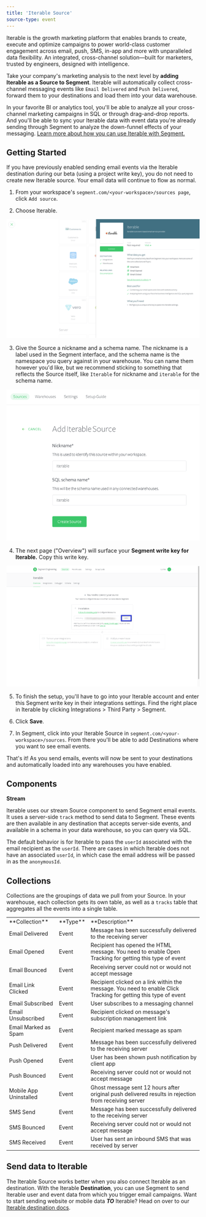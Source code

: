 ```yaml
---
title: 'Iterable Source'
source-type: event
---
```

Iterable is the growth marketing platform that enables brands to create, execute and optimize campaigns to power world-class customer engagement across email, push, SMS, in-app and more with unparalleled data flexibility. An integrated, cross-channel solution—built for marketers, trusted by engineers, designed with intelligence.

Take your company's marketing analysis to the next level by **adding Iterable as a Source to Segment**. Iterable will automatically collect cross-channel messaging events like `Email Delivered` and `Push Delivered`, forward them to your destinations and load them into your data warehouse.

In your favorite BI or analytics tool, you'll be able to analyze all your cross-channel marketing campaigns in SQL or through drag-and-drop reports. And you'll be able to sync your Iterable data with event data you're already sending through Segment to analyze the down-funnel effects of your messaging. [Learn more about how you can use Iterable with Segment.](/sources/iterable) 

## Getting Started
<span> </span>
If you have previously enabled sending email events via the Iterable destination during our beta (using a project write key), you do not need to create new Iterable source. Your email data will continue to flow as normal.

1. From your workspace's `segment.com/<your-workspace>/sources page`, click `Add source`.

2. Choose Iterable.

  ![](images/Iterable1.png)

3. Give the Source a nickname and a schema name. The nickname is a label used in the Segment interface, and the schema name is the namespace you query against in your warehouse. You can name them however you'd like, but we recommend sticking to something that reflects the Source itself, like `Iterable` for nickname and `iterable` for the schema name.

  ![](images/Iterable2.png)

4. The next page ("Overview") will surface your **Segment write key for Iterable.** Copy this write key. 

  ![](images/Iterable3.png)

5. To finish the setup, you'll have to go into your Iterable account and enter this Segment write key in their integrations settings. Find the right place in Iterable by clicking Integrations > Third Party > Segment.

6. Click **Save**.

7. In Segment, click into your Iterable Source in `segment.com/<your-workspace>/sources`. From there you'll be able to add Destinations where you want to see email events.

That's it! As you send emails, events will now be sent to your destinations and automatically loaded into any warehouses you have enabled. 

## Components

**Stream**

Iterable uses our stream Source component to send Segment email events. It uses a server-side `track` method to send data to Segment. These events are then available in any destination that accepts server-side events, and available in a schema in your data warehouse, so you can query via SQL. 

The default behavior is for Iterable to pass the `userId` associated with the email recipient as the `userId`. There are cases in which Iterable does not have an associated `userId`, in which case the email address will be passed in as the `anonymousId`. 

## Collections

Collections are the groupings of data we pull from your Source. In your warehouse, each collection gets its own table, as well as a `tracks` table that aggregates all the events into a single table. 

<table>
  <tr>
    <td>**Collection**</td>
    <td>**Type**</td>
    <td>**Description**</td>
  </tr>
  <tr>
    <td>Email Delivered</td>
    <td>Event</td>
    <td>Message has been successfully delivered to the receiving server</td>
  </tr>
  <tr>
    <td>Email Opened</td>
    <td>Event</td>
    <td>Recipient has opened the HTML message. You need to enable Open Tracking for getting this type of event</td>
  </tr>
    <tr>
    <td>Email Bounced</td>
    <td>Event</td>
    <td>Receiving server could not or would not accept message</td>
  </tr>
    <tr>
    <td>Email Link Clicked</td>
    <td>Event</td>
    <td>Recipient clicked on a link within the message. You need to enable Click Tracking for getting this type of event</td>
  </tr>
  <tr>
    <td>Email Subscribed</td>
    <td>Event</td>
    <td>User subscribes to a messaging channel</td>
  </tr>
    <tr>
    <td>Email Unsubscribed</td>
    <td>Event</td>
    <td>Recipient clicked on message's subscription management link</td>
  </tr>
    <tr>
    <td>Email Marked as Spam</td>
    <td>Event</td>
    <td>Recipient marked message as spam</td>
  </tr>
  <tr>
    <td>Push Delivered</td>
    <td>Event</td>
    <td>Message has been successfully delivered to the receiving server</td>
  </tr>
    <tr>
    <td>Push Opened</td>
    <td>Event</td>
    <td>User has been shown push notification by client app</td>
  </tr>
    <tr>
    <td>Push Bounced</td>
    <td>Event</td>
    <td>Receiving server could not or would not accept message</td>
  </tr>
    <tr>
    <td>Mobile App Uninstalled</td>
    <td>Event</td>
    <td>Ghost message sent 12 hours after original push delivered results in rejection from receiving server</td>
  </tr>
    <tr>
    <td>SMS Send</td>
    <td>Event</td>
    <td>Message has been successfully delivered to the receiving server</td>
  </tr>
    <tr>
    <td>SMS Bounced</td>
    <td>Event</td>
    <td>Receiving server could not or would not accept message</td>
  </tr>
    <tr>
    <td>SMS Received</td>
    <td>Event</td>
    <td>User has sent an inbound SMS that was received by server</td>
  </tr>
</table>

<!-- Example: To query the Email Delivered table, you'd write a query like this:

```sql
select *
from iterable.email_delivered
```
<span> </span>

<table>
</table> -->

## Send data to Iterable

The Iterable Source works better when you also connect Iterable as an destination. With the Iterable **Destination**, you can use Segment to send Iterable user and event data from which you trigger email campaigns. Want to start sending website or mobile data **_TO_** Iterable? Head on over to our [Iterable destination docs](/docs/connections/destinations/catalog/iterable/).
